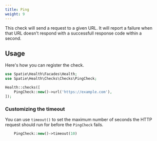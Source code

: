 ```yaml
---
title: Ping
weight: 9
---
```


This check will send a request to a given URL.  It will report a failure when that URL doesn't respond with a successfull response code within a second.

## Usage

Here's how you can register the check.

```php
use Spatie\Health\Facades\Health;
use Spatie\Health\Checks\Checks\PingCheck;

Health::checks([
    PingCheck::new()->url('https://example.com'),
]);
```


### Customizing the timeout

You can use `timeout()` to set the maximum number of seconds the HTTP request should run for before the `PingCheck` fails.

```php
    PingCheck::new()->timeout(10)
```
